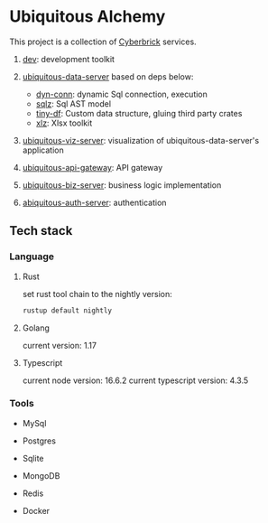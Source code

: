 # Ubiquitous Alchemy

This project is a collection of [Cyberbrick](https://github.com/Jacobbishopxy/cyberbrick) services.

1. [dev](./dev/README.md): development toolkit
1. [ubiquitous-data-server](./ubiquitous-data-server/README.md) based on deps below:

   - [dyn-conn](https://github.com/Jacobbishopxy/rustopia): dynamic Sql connection, execution
   - [sqlz](https://github.com/Jacobbishopxy/rustopia): Sql AST model
   - [tiny-df](https://github.com/Jacobbishopxy/rustopia): Custom data structure, gluing third party crates
   - [xlz](https://github.com/Jacobbishopxy/rustopia): Xlsx toolkit

1. [ubiquitous-viz-server](./ubiquitous-viz-server/README.md): visualization of ubiquitous-data-server's application

1. [ubiquitous-api-gateway](./ubiquitous-api-gateway/README.md): API gateway

1. [ubiquitous-biz-server](./ubiquitous-biz-server/README.md): business logic implementation

1. [abiquitous-auth-server](./abiquitous-auth-server/README.md): authentication

## Tech stack

### Language

1. Rust

   set rust tool chain to the nightly version:

   ```sh
   rustup default nightly
   ```

1. Golang

   current version: 1.17

1. Typescript

   current node version: 16.6.2
   current typescript version: 4.3.5

### Tools

- MySql

- Postgres

- Sqlite

- MongoDB

- Redis

- Docker
